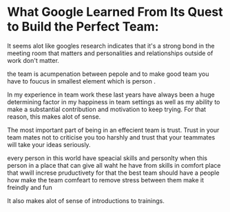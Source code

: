 # What Google Learned From Its Quest to Build the Perfect Team:

It seems alot like googles research indicates that it's a strong bond in the meeting room that matters and personalities and relationships outside of work don't matter.

the team is acumpenation between pepole and to make good team you have to foucus in smallest element which is person . 

In my experience in team work these last years have always been a huge determining factor in my happiness in team settings as well as my ability to make a substantial contribution and motivation to keep trying. For that reason, this makes alot of sense.  

The most important part of being in an effecient team is trust. Trust in your team mates not to criticise you too harshly and trust that your teammates will take your ideas seriously.

every person in this world have speacial skills and personlty when this person in a place that can give all waht he have from skills in comfort place that wwill increse pruductivety for that the best team should have a people how make the team comfeart to remove stress between them make it freindly and fun

It also makes alot of sense of introductions to trainings.